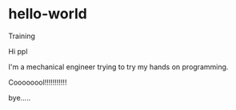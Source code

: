 # hello-world
Training

Hi ppl

I'm  a mechanical engineer trying to try my hands on programming.

Coooooool!!!!!!!!!!!

bye.....
